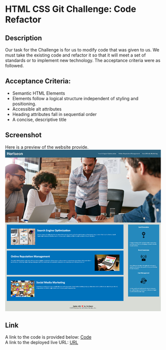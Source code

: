 # HTML CSS Git Challenge: Code Refactor

## Description
Our task for the Challenge is for us to modify code that was given to us. We must take the existing code and refactor it so that it will meet a set of standards or to implement new technology. The acceptance criteria were as followed.

## Acceptance Criteria:
- Semantic HTML Elements
- Elements follow a logical structure independent of styling and positioning.
- Accessible alt attributes
- Heading attributes fall in sequential order
- A concise, descriptive title

## Screenshot
Here is a preview of the website provide. ![Horiseon Website](./assets/images/Horiseon.png)

## Link
A link to the code is provided below: [Code](https://github.com/jgarcia45/code-refactor-challenge)
<br>
A link to the deployed live URL: [URL](https://jgarcia45.github.io/code-refactor-challenge/)